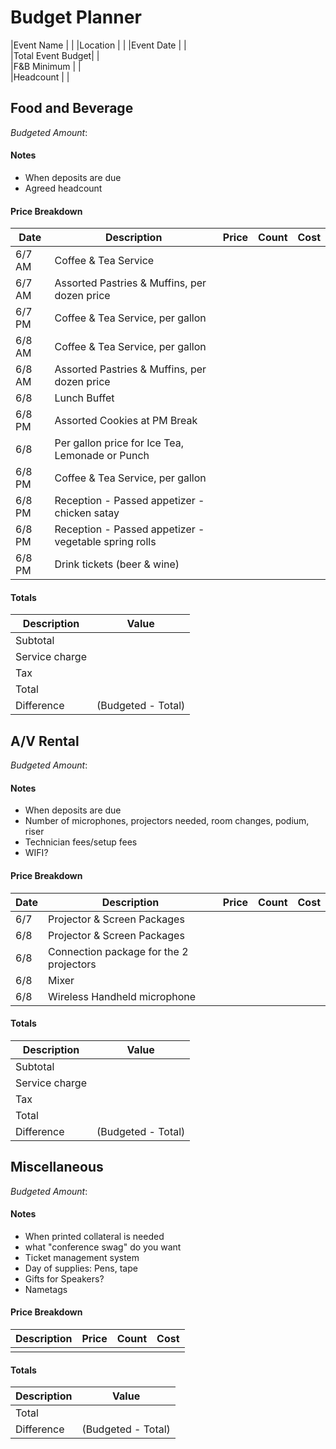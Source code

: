 
# Budget Planner

|Event Name        | |
|Location          | |
|Event Date        | |				
|Total Event Budget| |				
|F&B Minimum       | |			
|Headcount         | |		

## Food and Beverage 	

_Budgeted Amount_:

#### Notes
* When deposits are due
* Agreed headcount

				
#### Price Breakdown
|Date|Description |Price|Count|Cost|
|----|------------|-----|-----|----|
|6/7 AM | Coffee & Tea Service |||| 
|6/7 AM | Assorted Pastries & Muffins, per dozen price |||| 
|6/7 PM |Coffee & Tea Service, per gallon |||| 
|6/8 AM |Coffee & Tea Service, per gallon |||| 
|6/8 AM |Assorted Pastries & Muffins, per dozen price |||| 
|6/8	| Lunch Buffet  |||| 
|6/8 PM | Assorted Cookies at PM Break |||| 
|6/8	| Per gallon price for Ice Tea, Lemonade or Punch |||| 
|6/8 PM | Coffee & Tea Service, per gallon |||| 
|6/8 PM| Reception - Passed appetizer - chicken satay ||||  
|6/8 PM| Reception - Passed appetizer - vegetable spring rolls	 |||| 
|6/8 PM| Drink tickets (beer & wine) |||| 

#### Totals
| Description   | Value |
|---------------|-------|
|Subtotal       |       |
|Service charge |       |
|Tax            |       |
|Total          |       |
|Difference     |(Budgeted - Total)|

			
## A/V Rental	

_Budgeted Amount_:

#### Notes
* When deposits are due
* Number of microphones, projectors needed, room changes, podium, riser
* Technician fees/setup fees
* WIFI?
				
#### Price Breakdown
|Date|Description |Price|Count|Cost|
|----|------------|-----|-----|----|
|6/7 | Projector & Screen Packages ||||
|6/8 | Projector & Screen Packages ||||
|6/8 | Connection package for the 2 projectors ||||
|6/8 | Mixer ||||
|6/8 | Wireless Handheld microphone	||||


#### Totals
| Description   | Value |
|---------------|-------|
|Subtotal       |       |
|Service charge |       |
|Tax            |       |
|Total          |       |
|Difference     |(Budgeted - Total)|			

			
## Miscellaneous 	

_Budgeted Amount_:

#### Notes
* When printed collateral is needed
* what "conference swag" do you want
* Ticket management system
* Day of supplies: Pens, tape
* Gifts for Speakers?
* Nametags

				
#### Price Breakdown
|Description |Price|Count|Cost|
|------------|-----|-----|----|
|            |     |     |    |


#### Totals
| Description   | Value |
|---------------|-------|
|Total          |       |
|Difference     |(Budgeted - Total)|		
